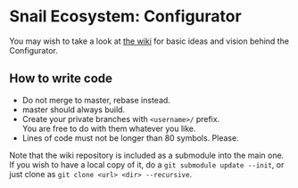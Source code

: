 # Snail Ecosystem: Configurator

You may wish to take a look at [the wiki](https://bitbucket.org/ecosnail/config/wiki) for basic ideas and vision behind the Configurator.

## How to write code

* Do not merge to master, rebase instead.
* master should always build.
* Create your private branches with `<username>/` prefix.  
  You are free to do with them whatever you like.
* Lines of code must not be longer than 80 symbols. Please.

Note that the wiki repository is included as a submodule into the main one. If you wish to have a local copy of it, do a `git submodule update --init`, or just clone as `git clone <url> <dir> --recursive`.